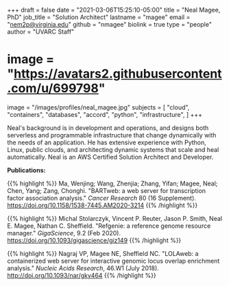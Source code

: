 +++
draft = false
date = "2021-03-06T15:25:10-05:00"
title = "Neal Magee, PhD"
job_title = "Solution Architect"
lastname = "magee"
email = "nem2p@virginia.edu"
github = "nmagee"
biolink = true
type = "people"
author = "UVARC Staff"
# image = "https://avatars2.githubusercontent.com/u/699798"
image = "/images/profiles/neal_magee.jpg"
subjects = [
  "cloud",
  "containers",
  "databases",
  "accord",
  "python",
  "infrastructure",
]
+++

Neal's background is in development and operations, and designs both serverless and programmable infrastructure that change dynamically with the needs of an application. He has extensive experience with Python, Linux, public clouds, and architecting dynamic systems that scale and heal automatically. Neal is an AWS Certified Solution Architect and Developer.

**Publications:**

{{% highlight %}}
Ma, Wenjing; Wang, Zhenjia; Zhang, Yifan; Magee, Neal; Chen, Yang; Zang, Chonghi. "BARTweb: a web server for transcription factor association analysis." <i>Cancer Research</i> 80 (16 Supplement). <a href="https://cancerres.aacrjournals.org/content/80/16_Supplement/3214.abstract" target="_new">https://doi.org/10.1158/1538-7445.AM2020-3214</a>
{{% /highlight %}}

{{% highlight %}}
Michal Stolarczyk, Vincent P. Reuter, Jason P. Smith, Neal E. Magee, Nathan C. Sheffield. "Refgenie: a reference genome resource manager." <i>GigaScience</i>, 9.2 (Feb 2020). <a href="https://doi.org/10.1093/gigascience/giz149" target="_new">https://doi.org/10.1093/gigascience/giz149</a>
{{% /highlight %}}

{{% highlight %}}
Nagraj VP, Magee NE, Sheffield NC. "LOLAweb: a containerized web server for interactive genomic locus overlap enrichment analysis." <i>Nucleic Acids Research</i>, 46.W1 (July 2018). <a href="http://doi.org/10.1093/nar/gky464" target="_new">http://doi.org/10.1093/nar/gky464</a>
{{% /highlight %}}
